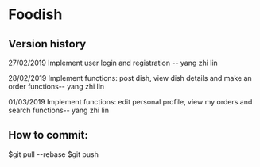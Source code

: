 # Foodish

## Version history

27/02/2019 Implement user login and registration -- yang zhi lin

28/02/2019 Implement functions: post dish, view dish details and make an order functions-- yang zhi lin

01/03/2019 Implement functions: edit personal profile, view my orders and search functions-- yang zhi lin

## How to commit:

$git pull --rebase
$git push



